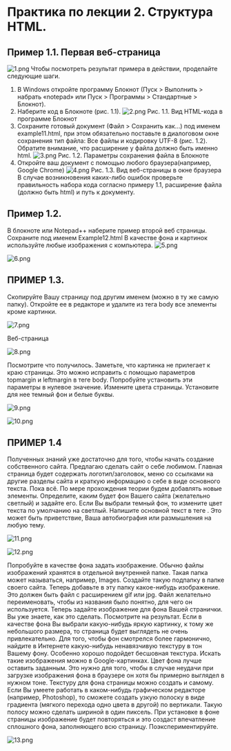 # Практика по лекции 2. Структура HTML.

## Пример 1.1. Первая веб-страница
![1.png](LR_2/1.png)
Чтобы посмотреть результат примера в действии, проделайте следующие шаги.
1. В Windows откройте программу Блокнот (Пуск > Выполнить > набрать «notepad» или Пуск > Программы > Стандартные > Блокнот).
2. Наберите код в Блокноте (рис. 1.1).
![2.png](LR_2/2.png) 
Рис. 1.1. Вид HTML-кода в программе Блокнот
3. Сохраните готовый документ (Файл > Сохранить как...) под именем example11.html, при этом обязательно поставьте в диалоговом окне сохранения тип файла: Все файлы и кодировку UTF-8 (рис. 1.2). Обратите внимание, что расширение у файла должно быть именно html.
![3.png](LR_2/3.png) 
Рис. 1.2. Параметры сохранения файла в Блокноте
4. Откройте ваш документ с помощью любого браузера(например, Google Chrome)
![4.png](LR_2/4.png) 
Рис. 1.3. Вид веб-страницы в окне браузера
В случае возникновения каких-либо ошибок проверьте правильность набора кода согласно примеру 1.1, расширение файла (должно быть html) и путь к документу.

## Пример 1.2.

В блокноте или Notepad++ наберите пример второй веб страницы. Сохраните под именем Example12.html
В качестве фона и картинок используйте любые изображения с компьютера.
![5.png](LR_2/5.png)

![6.png](LR_2/6.png)

## ПРИМЕР 1.3.

Скопируйте Вашу страницу под другим именем (можно в ту же самую папку).
Откройте ее в редакторе и удалите из тега body все элементы кроме картинки.

![7.png](LR_2/7.png) 

Веб-страница 

![8.png](LR_2/8.png) 

Посмотрите что получилось. Заметьте, что картинка не прилегает к краю страницы. Это можно исправить с помощью параметров topmargin и leftmargin в теге body. Попробуйте установить эти параметры в нулевое значение.
Измените цвета страницы. Установите для нее темный фон и белые буквы.
 
![9.png](LR_2/9.png)

![10.png](LR_2/10.png)

## ПРИМЕР 1.4
Полученных знаний уже достаточно для того, чтобы начать создание собственного сайта. Предлагаю сделать сайт о себе любимом. Главная страница будет содержать логотип/заголовок, меню со ссылками на другие разделы сайта и краткую информацию о себе в виде основного текста. Пока всё. По мере прохождения теории будем добавлять новые элементы.
Определите, каким будет фон Вашего сайта (желательно светлый) и задайте его.
Если Вы выбрали темный фон, то измените цвет текста по умолчанию на светлый.
Напишите основной текст в теге <body>. Это может быть приветствие, Ваша автобиография или размышления на любую тему.

![11.png](LR_2/11.png) 

![12.png](LR_2/12.png) 

Попробуйте в качестве фона задать изображение. Обычно файлы изображений хранятся в отдельной внутренней папке. Такая папка может называться, например, Images. Создайте такую подпапку в папке своего сайта.
Теперь добавьте в эту папку какое-нибудь изображение. Это должен быть файл с расширением gif или jpg. Файл желательно переименовать, чтобы из названия было понятно, для чего он используется.
Теперь задайте изображение для фона Вашей странички. Вы уже знаете, как это сделать.
Посмотрите на результат. Если в качестве фона Вы выбрали какую-нибудь яркую картинку, к тому же небольшого размера, то страница будет выглядеть не очень привлекательно. Для того, чтобы фон смотрелся более гармонично, найдите в Интернете какую-нибудь ненавязчивую текстуру в тон Вашему фону. Особенно хорошо подойдет бесшовная текстура. Искать такие изображения можно в Google-картинках. Цвет фона лучше оставить заданным. Это нужно для того, чтобы в случае неудачи при загрузке изображения фона в браузере он хотя бы примерно выглядел в нужном тоне.
Текстуру для фона страницы можно создать и самому. Если Вы умеете работать в каком-нибудь графическом редакторе (например, Photoshop), то сможете создать узкую полоску в виде градиента (мягкого перехода одно цвета в другой) по вертикали. Такую полосу можно сделать шириной в один пиксель. При установке в фоне страницы изображение будет повторяться и это создаст впечатление сплошного фона, заполняющего всю страницу. Поэкспериментируйте.
 
![13.png](LR_2/13.png)

